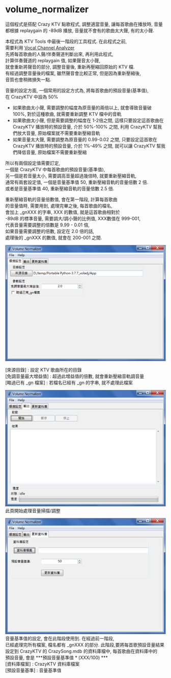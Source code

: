 # volume_normalizer

這個程式是搭配 Crazy KTV 點歌程式, 調整適當音量, 讓每首歌曲在播放時,
音量都根據 replaygain 的 -89dB 播放, 音量就不會有的歌曲太大聲, 有的太小聲.

本程式為 KTV Tools 中最後一階段的工具程式. 在此程式之前,   
需要利用 [Vocal Channel Analyzer](https://github.com/KTVTools/Vocal-Channel-Analyzer)   
先將每首歌曲的人聲/伴奏聲道判斷出來, 再利用此程式,   
計算伴奏聲道的 replaygain 值, 如果聲音太小聲,   
就會重新將聲音的部分, 調整音量後, 重新再壓縮回原始的 KTV 檔.   
有經過調整音量後的檔案, 雖然聲音會比較正常, 但是因為重新壓縮後,   
音質也會稍微損失一點.   

音量的設定方面, 一個常用的設定方式為, 將每首歌曲的預設音量(基準值),   
在 CrazyKTV 中設為 50%   
- 如果歌曲太小聲, 需要調整的幅度為原音量的兩倍以上,
  就會導致音量破 100%, 對於這種歌曲, 就需要重新調整
  KTV 檔中的音軌
- 如果歌曲太小聲, 但是需要調整的幅度在 1-2倍之間,
  這樣只要設定這首歌曲在 CrazyKTV 播放時的預設音量,
  介於 50%-100% 之間, 利用 CrazyKTV 幫我們放大音量,
  原始檔案就不需要重新壓縮音軌
- 如果音量太大聲, 需要調整為原音量的 0.99-0.02 之間,
  只要設定這首歌在 CrazyKTV 播放時的預設音量,
  介於 1%-49% 之間, 就可以讓 CrazyKTV 幫我們降低音量,
  原始檔案不需要重新壓縮
  
所以有兩個設定值需要訂定,   
一個是 CrazyKTV 中每首歌曲的預設音量(基準值),    
另一個是若音量太小, 需要調高音量超過幾倍時, 就要重新壓縮音軌,   
通常有兩套設定值, 一個是音量基準值 50, 重新壓縮音軌的音量倍數 2 倍.   
或者是音量基準值 40, 重新壓縮音軌的音量倍數 2.5 倍.   

重新壓縮音軌的音量倍數值, 會在第一階段, 計算每首歌曲   
的音量值時, 需要用到, 處理完畢之後, 每首歌曲的檔名,   
會加上 _gnXXX 的字串, XXX 的數值, 就是這首歌曲相對於   
-89dB 的標準音量, 需要調大/調小聲的比例值, XXX數值在 999-001,   
代表音量需要調整的倍數是 9.99 - 0.01 倍,   
如果音量需要調整的倍數, 設定在 2.0 倍的話,   
處理後的 _gnXXX 的數值, 就會在 200-001 之間.   

![image](https://github.com/KTVTools/volume_normalizer/blob/main/screenshot1.png)

[來源目錄] : 設定 KTV 歌曲所在的目錄   
[免調音量最大增益值] : 超過此增益值的倍數, 就會重新壓縮音軌調音量   
[略過已有 _gn 檔案] : 若檔名已經有 _gn 的字串, 就不處理此檔案   

![image](https://github.com/KTVTools/volume_normalizer/blob/main/screenshot2.png)
此頁開始處理音量掃描/調整

![image](https://github.com/KTVTools/volume_normalizer/blob/main/screenshot3.png)
音量基準值的設定, 會在此階段使用到. 在經過前一階段,   
已經處理完所有檔案, 檔名都有 _gnXXX 的部分. 此階段,要將每首歌預設音量結果   
設定到  CrazyKTV 的 CrazySong.mdb 的資料庫檔中, 每首歌曲在資料庫中的   
預設音量, 會是  ***預設音量基準值 * (XXX/100) ***   
[資料庫檔案] : CrazyKTV 資料庫檔案   
[預設音量基準] : 音量基準值   


